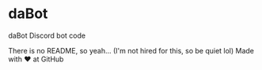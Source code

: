 # daBot
daBot Discord bot code

There is no README, so yeah... (I'm not hired for this, so be quiet lol)
Made with ❤ at GitHub
